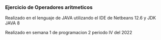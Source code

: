 ### Ejercicio de Operadores aritmeticos 

Realizado en el lenguaje de JAVA utilizando el IDE de Netbeans 12.6 y JDK JAVA 8

Realizado en semana 1 de programacion 2 periodo IV del 2022